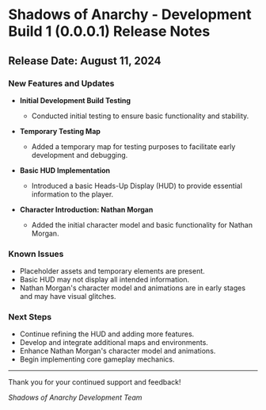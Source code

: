 # Shadows of Anarchy - Development Build 1 (0.0.0.1) Release Notes

## Release Date: August 11, 2024

### New Features and Updates
- **Initial Development Build Testing**
  - Conducted initial testing to ensure basic functionality and stability.

- **Temporary Testing Map**
  - Added a temporary map for testing purposes to facilitate early development and debugging.

- **Basic HUD Implementation**
  - Introduced a basic Heads-Up Display (HUD) to provide essential information to the player.

- **Character Introduction: Nathan Morgan**
  - Added the initial character model and basic functionality for Nathan Morgan.

### Known Issues
- Placeholder assets and temporary elements are present.
- Basic HUD may not display all intended information.
- Nathan Morgan's character model and animations are in early stages and may have visual glitches.

### Next Steps
- Continue refining the HUD and adding more features.
- Develop and integrate additional maps and environments.
- Enhance Nathan Morgan's character model and animations.
- Begin implementing core gameplay mechanics.

---

Thank you for your continued support and feedback!

*Shadows of Anarchy Development Team*
